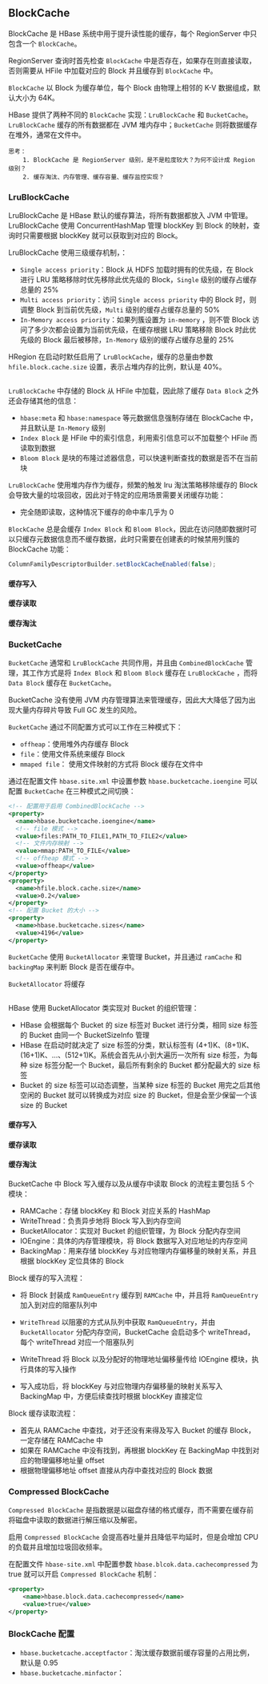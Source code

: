 ## BlockCache

BlockCache 是 HBase 系统中用于提升读性能的缓存，每个 RegionServer 中只包含一个 `BlockCache`。

RegionServer 查询时首先检查 `BlockCache` 中是否存在，如果存在则直接读取，否则需要从 HFile 中加载对应的 Block 并且缓存到 `BlockCache` 中。

`BlockCache` 以 Block 为缓存单位，每个 Block 由物理上相邻的 K-V 数据组成，默认大小为 64K。

HBase 提供了两种不同的 `BlockCache` 实现：`LruBlockCache` 和 `BucketCache`。`LruBlockCache` 缓存的所有数据都在 JVM 堆内存中；`BucketCache` 则将数据缓存在堆外，通常在文件中。

```
思考：
    1. BlockCache 是 RegionServer 级别，是不是粒度较大？为何不设计成 Region 级别？
    2. 缓存淘汰、内存管理、缓存容量、缓存监控实现？
```

### LruBlockCache

LruBlockCache 是 HBase 默认的缓存算法，将所有数据都放入 JVM 中管理。LruBlockCache 使用 ConcurrentHashMap 管理 blockKey 到 Block 的映射，查询时只需要根据 blockKey 就可以获取到对应的 Block。

LruBlockCache 使用三级缓存机制，：

- `Single access priority`：Block 从 HDFS 加载时拥有的优先级，在 Block 进行 LRU 策略移除时优先移除此优先级的 Block，`Single` 级别的缓存占缓存总量的 25%
- `Multi access priority`：访问 `Single access priority` 中的 Block 时，则调整 Block 到当前优先级，`Multi` 级别的缓存占缓存总量的 50%
- `In-Memory access priority`：如果列簇设置为 `in-memory` ，则不管 Block 访问了多少次都会设置为当前优先级，在缓存根据 LRU 策略移除 Block 时此优先级的 Block 最后被移除，`In-Memory` 级别的缓存占缓存总量的 25%

HRegion 在启动时默任启用了 `LruBlockCache`，缓存的总量由参数 `hfile.block.cache.size`  设置，表示占堆内存的比例，默认是 40%。

```

```

`LruBlockCache` 中存储的 Block 从 HFile 中加载，因此除了缓存 `Data Block` 之外还会存储其他的信息：

- `hbase:meta` 和 `hbase:namespace` 等元数据信息强制存储在 BlockCache 中，并且默认是 `In-Memory` 级别
- `Index Block` 是 HFile 中的索引信息，利用索引信息可以不加载整个 HFile 而读取到数据 
- `Bloom Block`  是块的布隆过滤器信息，可以快速判断查找的数据是否不在当前块

`LruBlockCache` 使用堆内存作为缓存，频繁的触发 lru 淘汰策略移除缓存的 Block 会导致大量的垃圾回收，因此对于特定的应用场景需要关闭缓存功能：

- 完全随即读取，这种情况下缓存的命中率几乎为 0

`BlockCache` 总是会缓存 `Index Block` 和 `Bloom Block`，因此在访问随即数据时可以只缓存元数据信息而不缓存数据，此时只需要在创建表的时候禁用列簇的 BlockCache 功能：

```java
ColumnFamilyDescriptorBuilder.setBlockCacheEnabled(false);
```

#### 缓存写入

#### 缓存读取

#### 缓存淘汰



### BucketCache

`BucketCache` 通常和 `LruBlockCache` 共同作用，并且由 `CombinedBlockCache` 管理，其工作方式是将 `Index Block` 和 `Bloom Block` 缓存在 `LruBlockCache` ，而将 `Data Block` 缓存在 `BucketCache`。

BucketCache 没有使用 JVM 内存管理算法来管理缓存，因此大大降低了因为出现大量内存碎片导致 Full GC 发生的风险。

 `BucketCache` 通过不同配置方式可以工作在三种模式下：

- `offheap`：使用堆外内存缓存 Block
-  `file`：使用文件系统来缓存 Block
- `mmaped file`： 使用文件映射的方式将 Block 缓存在文件中

通过在配置文件 `hbase.site.xml` 中设置参数 `hbase.bucketcache.ioengine` 可以配置 `BucketCache` 在三种模式之间切换：

```xml
<!-- 配置用于启用 CombinedBlockCache -->
<property>
  <name>hbase.bucketcache.ioengine</name>
  <!-- file 模式 -->
  <value>files:PATH_TO_FILE1,PATH_TO_FILE2</value>
  <!-- 文件内存映射 -->
  <value>mmap:PATH_TO_FILE</value>
  <!-- offheap 模式 -->
  <value>offheap</value>
</property>
<property>
  <name>hfile.block.cache.size</name>
  <value>0.2</value>
</property>
<!-- 配置 Bucket 的大小 -->
<property>
  <name>hbase.bucketcache.sizes</name>
  <value>4196</value>
</property>
```

`BucketCache` 使用 `BucketAllocator` 来管理 Bucket，并且通过 `ramCache` 和 `backingMap` 来判断 Block 是否在缓存中。

`BucketAllocator` 将缓存



```java

```

HBase 使用 BucketAllocator 类实现对 Bucket 的组织管理：

- HBase 会根据每个 Bucket 的 size 标签对 Bucket 进行分类，相同 size 标签的 Bucket 由同一个 BucketSizeInfo 管理
- HBase 在启动时就决定了 size 标签的分类，默认标签有 (4+1)K、(8+1)K、(16+1)K、...、(512+1)K。系统会首先从小到大遍历一次所有 size 标签，为每种 size 标签分配一个 Bucket，最后所有剩余的 Bucket 都分配最大的 size 标签
- Bucket 的 size 标签可以动态调整，当某种 size 标签的 Bucket 用完之后其他空闲的 Bucket 就可以转换成为对应 size 的 Bucket，但是会至少保留一个该 size 的 Bucket

#### 缓存写入

#### 缓存读取

#### 缓存淘汰

BucketCache 中 Block 写入缓存以及从缓存中读取 Block 的流程主要包括 5 个模块：

- RAMCache：存储 blockKey 和 Block 对应关系的 HashMap
- WriteThread：负责异步地将 Block 写入到内存空间
- BucketAllocator：实现对 Bucket 的组织管理，为 Block 分配内存空间
- IOEngine：具体的内存管理模块，将 Block 数据写入对应地址的内存空间
- BackingMap：用来存储 blockKey 与对应物理内存偏移量的映射关系，并且根据 blockKey 定位具体的 Block

Block 缓存的写入流程：

- 将 Block 封装成 `RamQueueEntry` 缓存到 `RAMCache` 中，并且将 `RamQueueEntry` 加入到对应的阻塞队列中
- `WriteThread` 以阻塞的方式从队列中获取 `RamQueueEntry`，并由 `BucketAllocator` 分配内存空间，BucketCache 会启动多个 writeThread，每个 writeThread 对应一个阻塞队列

- WriteThread 将 Block 以及分配好的物理地址偏移量传给 IOEngine 模块，执行具体的写入操作
- 写入成功后，将 blockKey 与对应物理内存偏移量的映射关系写入 BackingMap 中，方便后续查找时根据 blockKey 直接定位

Block 缓存读取流程：

- 首先从 RAMCache 中查找，对于还没有来得及写入 Bucket 的缓存 Block，一定存储在 RAMCache 中
- 如果在 RAMCache 中没有找到，再根据 blockKey 在 BackingMap 中找到对应的物理偏移地址量 offset
- 根据物理偏移地址 offset 直接从内存中查找对应的 Block 数据

### Compressed BlockCache

`Compressed BlockCache` 是指数据是以磁盘存储的格式缓存，而不需要在缓存前将磁盘中读取的数据进行解压缩以及解密。

启用 `Compressed BlockCache` 会提高吞吐量并且降低平均延时，但是会增加 CPU 的负载并且增加垃圾回收频率。

在配置文件 `hbase-site.xml` 中配置参数 `hbase.blcok.data.cachecompressed` 为 true 就可以开启 `Compressed BlockCache` 机制：

```xml
<property>
    <name>hbase.block.data.cachecompressed</name>
    <value>true</value>
</property>
```

### BlockCache 配置



- `hbase.bucketcache.acceptfactor`：淘汰缓存数据前缓存容量的占用比例，默认是 0.95
- `hbase.bucketcache.minfactor`：

